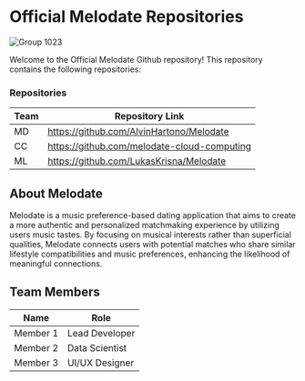 # Official Melodate Repositories

![Group 1023](https://github.com/user-attachments/assets/ad1809f7-9eee-411a-801b-4687c675e2d2)

Welcome to the Official Melodate Github repository! This repository contains the following repositories:

### Repositories

| Team | Repository Link                          |
| ---- | ---------------------------------------- |
| MD   | https://github.com/AlvinHartono/Melodate |
| CC   | https://github.com/melodate-cloud-computing|
| ML   | https://github.com/LukasKrisna/Melodate  |

## About Melodate

Melodate is a music preference-based dating application that aims to create a more authentic and personalized matchmaking experience by utilizing users music tastes. By focusing on musical interests rather than superficial qualities, Melodate connects users with potential matches who share similar lifestyle compatibilities and music preferences, enhancing the likelihood of meaningful connections.

## Team Members

| Name     | Role           |
| -------- | -------------- |
| Member 1 | Lead Developer |
| Member 2 | Data Scientist |
| Member 3 | UI/UX Designer |
